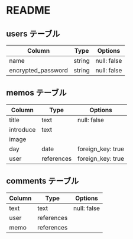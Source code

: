 # README
## users テーブル

| Column              | Type  | Options     |
| ------------------ | ------ | ----------- |
| name               | string | null: false |
| encrypted_password | string | null: false |

## memos テーブル
| Column     | Type       | Options           |
| ---------- | ---------- | ----------------- |
| title      | text       | null: false       |
| introduce  | text       |                   |
| image      |            |                   |
| day        | date       | foreign_key: true |
| user       | references | foreign_key: true |

## comments テーブル
| Column    | Type       | Options     |
| --------- | ---------- | ----------- |
| text      | text       | null: false |
| user      | references |             |
| memo      | references |             |